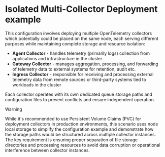 # Isolated Multi-Collector Deployment example

This configuration involves deploying multiple OpenTelemetry collectors which potentially could be placed on the same node, each serving different purposes while maintaining complete storage and resource isolation:

- **Agent Collector** - handles telemetry (primarily logs) collection from applications and infrastructure in the cluster
- **Gateway Collector** - manages aggregation, processing, and forwarding of telemetry data to external systems for retention, audit etc.
- **Ingress Collector** - responsible for receiving and processing external telemetry data from remote sources or third-party systems tied to workloads in the cluster

Each collector operates with its own dedicated queue storage paths and configuration files to prevent conflicts and ensure independent operation. 

> [!WARNING]
> While it's recommended to use Persistent Volume Claims (PVC) for deployment collectors in production environments, this scenario uses node local storage to simplify the configuration example and demonstrate how the storage paths would be structured across multiple collector instances. The key requirement is ensuring proper separation of file storage directories and processing resources to avoid data corruption or operational interference between collector instances.
